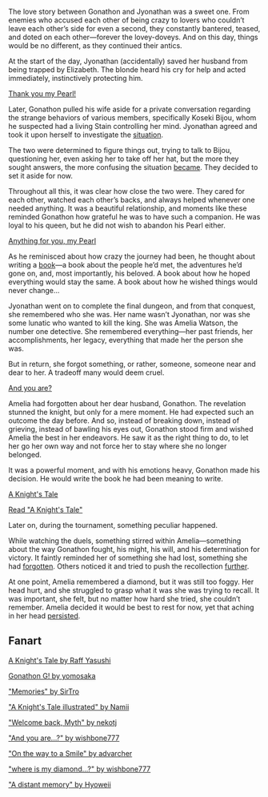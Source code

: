 <!-- title: A Knight's Tale -->

The love story between Gonathon and Jyonathan was a sweet one. From enemies who accused each other of being crazy to lovers who couldn’t leave each other’s side for even a second, they constantly bantered, teased, and doted on each other—forever the lovey-doveys. And on this day, things would be no different, as they continued their antics.

At the start of the day, Jyonathan (accidentally) saved her husband from being trapped by Elizabeth. The blonde heard his cry for help and acted immediately, instinctively protecting him.

[Thank you my Pearl!](#embed:https://www.youtube.com/live/i7g-HJMqZ_E?feature=shared&t=238)

Later, Gonathon pulled his wife aside for a private conversation regarding the strange behaviors of various members, specifically Koseki Bijou, whom he suspected had a living Stain controlling her mind. Jyonathan agreed and took it upon herself to investigate the [situation](https://www.youtube.com/live/oygFzGlMT28?feature=shared&t=4034).

The two were determined to figure things out, trying to talk to Bijou, questioning her, even asking her to take off her hat, but the more they sought answers, the more confusing the situation [became](https://www.youtube.com/live/oygFzGlMT28?feature=shared&t=4887). They decided to set it aside for now.

Throughout all this, it was clear how close the two were. They cared for each other, watched each other’s backs, and always helped whenever one needed anything. It was a beautiful relationship, and moments like these reminded Gonathon how grateful he was to have such a companion. He was loyal to his queen, but he did not wish to abandon his Pearl either.

[Anything for you, my Pearl](#embed:https://www.youtube.com/live/oygFzGlMT28?feature=shared&t=4987)

As he reminisced about how crazy the journey had been, he thought about writing a [book](https://www.youtube.com/live/oygFzGlMT28?feature=shared&t=7660)—a book about the people he’d met, the adventures he’d gone on, and, most importantly, his beloved. A book about how he hoped everything would stay the same. A book about how he wished things would never change...

Jyonathan went on to complete the final dungeon, and from that conquest, she remembered who she was. Her name wasn’t Jyonathan, nor was she some lunatic who wanted to kill the king. She was Amelia Watson, the number one detective. She remembered everything—her past friends, her accomplishments, her legacy, everything that made her the person she was.

But in return, she forgot something, or rather, someone, someone near and dear to her. A tradeoff many would deem cruel.

[And you are?](#embed:https://www.youtube.com/live/i7g-HJMqZ_E?feature=shared&t=5989)

Amelia had forgotten about her dear husband, Gonathon. The revelation stunned the knight, but only for a mere moment. He had expected such an outcome the day before. And so, instead of breaking down, instead of grieving, instead of bawling his eyes out, Gonathon stood firm and wished Amelia the best in her endeavors. He saw it as the right thing to do, to let her go her own way and not force her to stay where she no longer belonged.

It was a powerful moment, and with his emotions heavy, Gonathon made his decision. He would write the book he had been meaning to write.

[A Knight's Tale](#embed:https://www.youtube.com/live/oygFzGlMT28?feature=shared&t=9754)

[Read "A Knight's Tale"](#text:a-knights-tale)

Later on, during the tournament, something peculiar happened.

While watching the duels, something stirred within Amelia—something about the way Gonathon fought, his might, his will, and his determination for victory. It faintly reminded her of something she had lost, something she had [forgotten](https://www.youtube.com/live/i7g-HJMqZ_E?feature=shared&t=8801). Others noticed it and tried to push the recollection [further](https://www.youtube.com/live/i7g-HJMqZ_E?feature=shared&t=9236).

At one point, Amelia remembered a diamond, but it was still too foggy. Her head hurt, and she struggled to grasp what it was she was trying to recall. It was important, she felt, but no matter how hard she tried, she couldn’t remember. Amelia decided it would be best to rest for now, yet that aching in her head [persisted](https://www.youtube.com/live/i7g-HJMqZ_E?feature=shared&t=9730).

## Fanart

[A Knight's Tale by Raff Yasushi](https://x.com/raffanda_/status/1832103922015822089)

[Gonathon G! by yomosaka](https://x.com/yomosaka/status/1832146121898221666)

["Memories" by SirTro](https://x.com/sir_tro/status/1832092670191349947)

["A Knight's Tale illustrated" by Namii](https://x.com/NAMIORII/status/1832844940021514601)

["Welcome back, Myth" by nekotj](https://x.com/NekoNyanTJ/status/1832093407843672251)

["And you are...?" by wishbone777](https://x.com/wishbone777/status/1832198108052382174)

["On the way to a Smile" by advarcher](https://x.com/Anonamos_701/status/1832193120387395757)

["where is my diamond...?" by wishbone777](https://x.com/wishbone777/status/1833889675456786595)

["A distant memory" by Hyoweii](https://x.com/weiiyxn/status/1832322835596927349)
